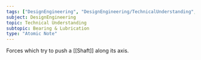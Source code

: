 ```yaml
---
tags: ["DesignEngineering", "DesignEngineering/TechnicalUnderstanding", "DesignEngineering/TechnicalUnderstanding/Bearing&Lube"]
subject: DesignEngineering
topic: Technical Understanding
subtopic: Bearing & Lubrication
type: "Atomic Note"
---
```


Forces which try to push a [[Shaft]] along its axis.